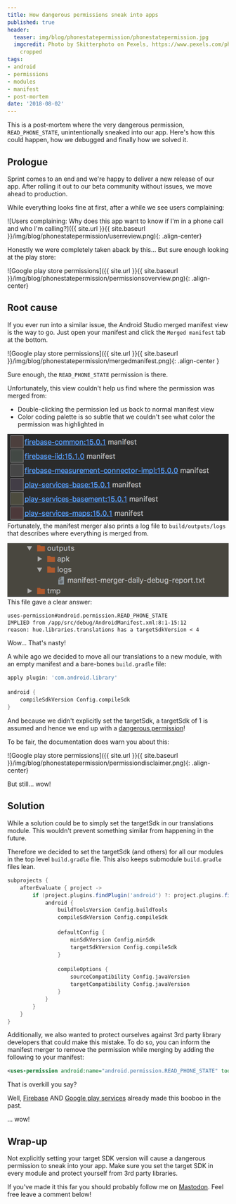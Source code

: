 ```yaml
---
title: How dangerous permissions sneak into apps
published: true
header:
  teaser: img/blog/phonestatepermission/phonestatepermission.jpg
  imgcredit: Photo by Skitterphoto on Pexels, https://www.pexels.com/photo/brown-wooden-mouse-trap-with-cheese-bait-on-top-633881/,
    cropped
tags:
- android
- permissions
- modules
- manifest
- post-mortem
date: '2018-08-02'
---
```


This is a post-mortem where the very dangerous permission, `READ_PHONE_STATE`, unintentionally sneaked into our app. Here's how this could happen, how we debugged and finally how we solved it.

## Prologue
Sprint comes to an end and we're happy to deliver a new release of our app. After rolling it out to our beta community without issues, we move ahead to production.

While everything looks fine at first, after a while we see users complaining:

![Users complaining: Why does this app want to know if I'm in a phone call and who I'm calling?]({{ site.url }}{{ site.baseurl }}/img/blog/phonestatepermission/userreview.png){: .align-center}

Honestly we were completely taken aback by this... But sure enough looking at the play store:

![Google play store permissions]({{ site.url }}{{ site.baseurl }}/img/blog/phonestatepermission/permissionsoverview.png){: .align-center}

## Root cause
If you ever run into a similar issue, the Android Studio merged manifest view is the way to go. Just open your manifest and click the `Merged manifest` tab at the bottom.

![Google play store permissions]({{ site.url }}{{ site.baseurl }}/img/blog/phonestatepermission/mergedmanifest.png){: .align-center }

Sure enough, the `READ_PHONE_STATE` permission is there.

Unfortunately, this view couldn't help us find where the permission was merged from:

- Double-clicking the permission led us back to normal manifest view
- Color coding palette is so subtle that we couldn't see what color the permission was highlighted in

![Color highlighting of manifest merger needs an extremely trained eye to map it on the legend](./mergedmanifestcolors.png)
Fortunately, the manifest merger also prints a log file to `build/outputs/logs` that describes where everything is merged from.

![Output logs of the manifest merger are located at build/outputs/logs](./manifestmerger.png)
This file gave a clear answer:

```text
uses-permission#android.permission.READ_PHONE_STATE
IMPLIED from /app/src/debug/AndroidManifest.xml:8:1-15:12
reason: hue.libraries.translations has a targetSdkVersion < 4
```

Wow... That's nasty!

A while ago we decided to move all our translations to a new module, with an empty manifest and a bare-bones `build.gradle` file:

```groovy
apply plugin: 'com.android.library'

android {
    compileSdkVersion Config.compileSdk
}
```

And because we didn't explicitly set the targetSdk, a targetSdk of 1 is assumed and hence we end up with a [dangerous permission](https://developer.android.com/reference/android/Manifest.permission.html#READ_PHONE_STATE)!

To be fair, the documentation does warn you about this:

![Google play store permissions]({{ site.url }}{{ site.baseurl }}/img/blog/phonestatepermission/permissiondisclaimer.png){: .align-center}

But still... wow!

## Solution
While a solution could be to simply set the targetSdk in our translations module. This wouldn't prevent something similar from happening in the future.

Therefore we decided to set the targetSdk (and others) for all our modules in the top level `build.gradle` file. This also keeps submodule `build.gradle` files lean.

```groovy
subprojects {
    afterEvaluate { project ->
        if (project.plugins.findPlugin('android') ?: project.plugins.findPlugin('android-library')) {
            android {
                buildToolsVersion Config.buildTools
                compileSdkVersion Config.compileSdk

                defaultConfig {
                    minSdkVersion Config.minSdk
                    targetSdkVersion Config.compileSdk
                }

                compileOptions {
                    sourceCompatibility Config.javaVersion
                    targetCompatibility Config.javaVersion
                }
            }
        }
    }
}
```

Additionally, we also wanted to protect ourselves against 3rd party library developers that could make this mistake. To do so, you can inform the manifest merger to remove the permission while merging by adding the following to your manifest:

```xml
<uses-permission android:name="android.permission.READ_PHONE_STATE" tools:node="remove"/>
```

That is overkill you say?

Well, [Firebase](https://github.com/firebase/quickstart-unity/issues/68) AND [Google play services](https://developers.google.com/android/guides/releases#november_2016_version_100) already made this booboo in the past.

... wow!

## Wrap-up
Not explicitly setting your target SDK version will cause a dangerous permission to sneak into your app. Make sure you set the target SDK in every module and protect yourself from 3rd party libraries.

If you've made it this far you should probably follow me on [Mastodon](https://androiddev.social/@Jeroenmols). Feel free leave a comment below!
